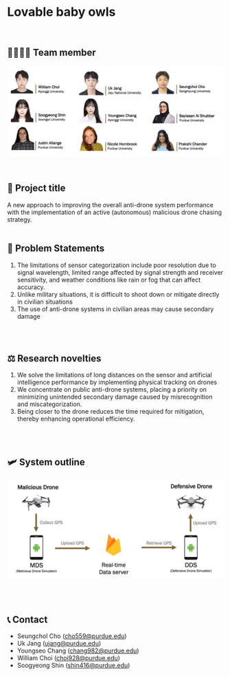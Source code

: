 # Lovable baby owls
<br>

## 👨‍👨‍👧‍👧 Team member

![Untitled](Lovable%20baby%20owls%20bd1e1610e8f644c2b37a70c05e6429e5/Untitled.png)

<br>


## 🚀 Project title

A new approach to improving the overall anti-drone system performance
with the implementation of an active (autonomous) malicious drone chasing strategy.
<br><br>




## 📜 Problem Statements

1.  The limitations of sensor categorization include poor resolution due to signal wavelength, limited range affected by signal strength and receiver sensitivity, and weather conditions like rain or fog that can affect accuracy.
2. Unlike military situations, it is difficult to shoot down or mitigate directly in civilian situations
3. The use of anti-drone systems in civilian areas may cause secondary damage
<br>
<br>


## ⚖️ Research novelties

1. We solve the limitations of long distances on the sensor and artificial intelligence performance by implementing physical tracking on drones
2. We concentrate on public anti-drone systems, placing a priority on minimizing unintended secondary damage caused by misrecognition and miscategorization.
3. Being closer to the drone reduces the time required for mitigation, thereby enhancing operational efficiency.
<br>
<br>


## 🛩️ System outline

![Untitled](Lovable%20baby%20owls%20bd1e1610e8f644c2b37a70c05e6429e5/Untitled%201.png)

<br>
<br>


## 📞 Contact

- Seungchol Cho ([cho559@purdue.edu](mailto:cho559@purdue.edu))
- Uk Jang ([ujang@purdue.edu](mailto:ujang@purdue.edu))
- Youngseo Chang ([chang982@purdue.edu](mailto:chang982@purdue.edu))
- William Choi ([choi928@purdue.edu](mailto:choi928@purdue.edu))
- Soogyeong Shin ([shin416@purdue.edu](mailto:shin416@purdue.edu))
